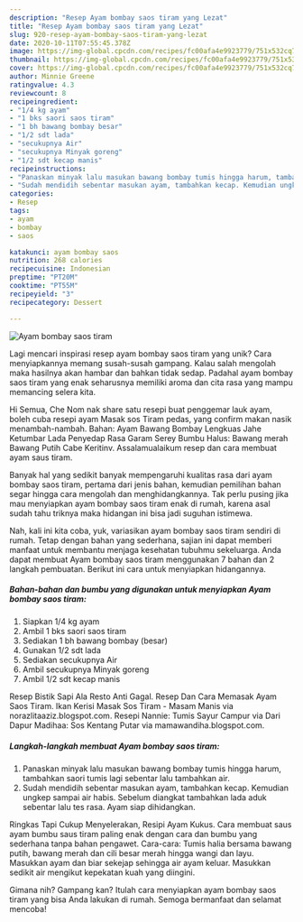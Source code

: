 ```yaml
---
description: "Resep Ayam bombay saos tiram yang Lezat"
title: "Resep Ayam bombay saos tiram yang Lezat"
slug: 920-resep-ayam-bombay-saos-tiram-yang-lezat
date: 2020-10-11T07:55:45.378Z
image: https://img-global.cpcdn.com/recipes/fc00afa4e9923779/751x532cq70/ayam-bombay-saos-tiram-foto-resep-utama.jpg
thumbnail: https://img-global.cpcdn.com/recipes/fc00afa4e9923779/751x532cq70/ayam-bombay-saos-tiram-foto-resep-utama.jpg
cover: https://img-global.cpcdn.com/recipes/fc00afa4e9923779/751x532cq70/ayam-bombay-saos-tiram-foto-resep-utama.jpg
author: Minnie Greene
ratingvalue: 4.3
reviewcount: 8
recipeingredient:
- "1/4 kg ayam"
- "1 bks saori saos tiram"
- "1 bh bawang bombay besar"
- "1/2 sdt lada"
- "secukupnya Air"
- "secukupnya Minyak goreng"
- "1/2 sdt kecap manis"
recipeinstructions:
- "Panaskan minyak lalu masukan bawang bombay tumis hingga harum, tambahkan saori tumis lagi sebentar lalu tambahkan air."
- "Sudah mendidih sebentar masukan ayam, tambahkan kecap. Kemudian ungkep sampai air habis. Sebelum diangkat tambahkan lada aduk sebentar lalu tes rasa. Ayam siap dihidangkan."
categories:
- Resep
tags:
- ayam
- bombay
- saos

katakunci: ayam bombay saos 
nutrition: 268 calories
recipecuisine: Indonesian
preptime: "PT20M"
cooktime: "PT55M"
recipeyield: "3"
recipecategory: Dessert

---
```



![Ayam bombay saos tiram](https://img-global.cpcdn.com/recipes/fc00afa4e9923779/751x532cq70/ayam-bombay-saos-tiram-foto-resep-utama.jpg)

Lagi mencari inspirasi resep ayam bombay saos tiram yang unik? Cara menyiapkannya memang susah-susah gampang. Kalau salah mengolah maka hasilnya akan hambar dan bahkan tidak sedap. Padahal ayam bombay saos tiram yang enak seharusnya memiliki aroma dan cita rasa yang mampu memancing selera kita.

Hi Semua, Che Nom nak share satu resepi buat penggemar lauk ayam, boleh cuba resepi ayam Masak sos Tiram pedas, yang confirm makan nasik menambah-nambah. Bahan: Ayam Bawang Bombay Lengkuas Jahe Ketumbar Lada Penyedap Rasa Garam Serey Bumbu Halus: Bawang merah Bawang Putih Cabe Keritinv. Assalamualaikum resep dan cara membuat ayam saus tiram.

Banyak hal yang sedikit banyak mempengaruhi kualitas rasa dari ayam bombay saos tiram, pertama dari jenis bahan, kemudian pemilihan bahan segar hingga cara mengolah dan menghidangkannya. Tak perlu pusing jika mau menyiapkan ayam bombay saos tiram enak di rumah, karena asal sudah tahu triknya maka hidangan ini bisa jadi suguhan istimewa.


Nah, kali ini kita coba, yuk, variasikan ayam bombay saos tiram sendiri di rumah. Tetap dengan bahan yang sederhana, sajian ini dapat memberi manfaat untuk membantu menjaga kesehatan tubuhmu sekeluarga. Anda dapat membuat Ayam bombay saos tiram menggunakan 7 bahan dan 2 langkah pembuatan. Berikut ini cara untuk menyiapkan hidangannya.

<!--inarticleads1-->

##### Bahan-bahan dan bumbu yang digunakan untuk menyiapkan Ayam bombay saos tiram:

1. Siapkan 1/4 kg ayam
1. Ambil 1 bks saori saos tiram
1. Sediakan 1 bh bawang bombay (besar)
1. Gunakan 1/2 sdt lada
1. Sediakan secukupnya Air
1. Ambil secukupnya Minyak goreng
1. Ambil 1/2 sdt kecap manis


Resep Bistik Sapi Ala Resto Anti Gagal. Resep Dan Cara Memasak Ayam Saos Tiram. Ikan Kerisi Masak Sos Tiram - Masam Manis via norazlitaaziz.blogspot.com. Resepi Nannie: Tumis Sayur Campur via Dari Dapur Madihaa: Sos Kentang Putar via mamawandiha.blogspot.com. 

<!--inarticleads2-->

##### Langkah-langkah membuat Ayam bombay saos tiram:

1. Panaskan minyak lalu masukan bawang bombay tumis hingga harum, tambahkan saori tumis lagi sebentar lalu tambahkan air.
1. Sudah mendidih sebentar masukan ayam, tambahkan kecap. Kemudian ungkep sampai air habis. Sebelum diangkat tambahkan lada aduk sebentar lalu tes rasa. Ayam siap dihidangkan.


Ringkas Tapi Cukup Menyelerakan, Resipi Ayam Kukus. Cara membuat saus ayam bumbu saus tiram paling enak dengan cara dan bumbu yang sederhana tanpa bahan pengawet. Cara-cara: Tumis halia bersama bawang putih, bawang merah dan cili besar merah hingga wangi dan layu. Masukkan ayam dan biar sekejap sehingga air ayam keluar. Masukkan sedikit air mengikut kepekatan kuah yang diingini. 

Gimana nih? Gampang kan? Itulah cara menyiapkan ayam bombay saos tiram yang bisa Anda lakukan di rumah. Semoga bermanfaat dan selamat mencoba!
